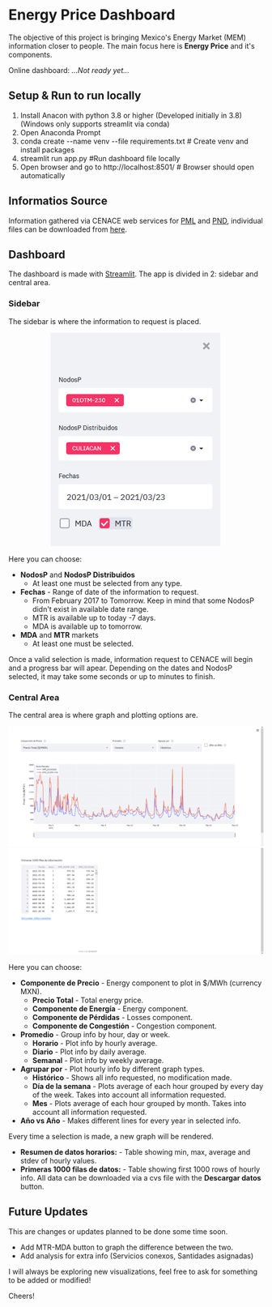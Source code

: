 # Energy Price Dashboard

The objective of this project is bringing Mexico's Energy Market  (MEM) information closer to people. The main focus here is **Energy Price** and it's components.

Online dashboard:    *...Not ready yet...*

## Setup & Run to run locally
1. Install Anacon with python 3.8 or higher (Developed initially in 3.8) (Windows only supports streamlit via conda)
2. Open Anaconda Prompt
2. conda create --name venv --file requirements.txt # Create venv and install packages
3. streamlit run app.py #Run dashboard file locally
4. Open browser and go to http://localhost:8501/ # Browser should open automatically

## Informatios Source
Information gathered via CENACE web services for [PML](https://www.cenace.gob.mx/DocsMEM/2020-01-14%20Manual%20T%C3%A9cnico%20SW-PML.pdf) and [PND](https://www.cenace.gob.mx/DocsMEM/2020-01-14%20Manual%20T%C3%A9cnico%20SW-PEND.pdf), individual files can be downloaded from [here](https://www.cenace.gob.mx/Paginas/SIM/Reportes/PreciosEnergiaSisMEM.aspx).


## Dashboard
The dashboard is made with [Streamlit](https://streamlit.io/). 
The app is divided in 2: sidebar and central area.

### Sidebar
The sidebar is where the information to request is placed.

<p align="center">
  <img src=./images/sidebar.png/>
</p>

Here you can choose:
* **NodosP** and **NodosP Distribuidos** 
    * At least one must be selected from any type.
* **Fechas** - Range of date of the information to request. 
    * From February 2017 to Tomorrow. Keep in mind that some NodosP didn't exist in available date range.
    * MTR is available up to today -7 days.
    * MDA is available up to tomorrow.
* **MDA** and **MTR** markets
    * At least one must be selected.

Once a valid selection is made, information request to CENACE will begin and a progress bar will apear. Depending on the dates and NodosP selected, it may take some seconds or up to minutes to finish.

### Central Area
The central area is where graph and plotting options are.

<p align="center">
  <img src=./images/central_top.png/>
  <img src=./images/central_down.png/>
</p>

Here you can choose:
* **Componente de Precio** - Energy component to plot in $/MWh (currency MXN).
    * **Precio Total** - Total energy price.
    * **Componente de Energía** - Energy component.
    * **Componente de Pérdidas** - Losses component.
    * **Componente de Congestión** - Congestion component.
* **Promedio** - Group info by hour, day or week.
    * **Horario** - Plot info by hourly average.
    * **Diario** - Plot info by daily average.
    * **Semanal** - Plot info by weekly average.
* **Agrupar por** - Plot hourly info by different graph types.
    * **Histórico** - Shows all info requested, no modification made.
    * **Día de la semana** - Plots average of each hour grouped by every day of the week. Takes into account all information requested.
    * **Mes** - Plots average of each hour grouped by month. Takes into account all information requested.
* **Año vs Año** - Makes different lines for every year in selected info.

Every time a selection is made, a new graph will be rendered.

* **Resumen de datos horarios:** - Table showing min, max, average and stdev of hourly values.
* **Primeras 1000 filas de datos:** - Table showing first 1000 rows of hourly info.
All data can be downloaded via a cvs file with the **Descargar datos** button.

## Future Updates
This are changes or updates planned to be done some time soon.
* Add MTR-MDA button to graph the difference between the two.
* Add analysis for extra info (Servicios conexos, Santidades asignadas)

I will always be exploring new visualizations, feel free to ask for something to be added or modified!

Cheers!
